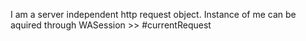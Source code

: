 I am a server independent http request object. Instance of me can be aquired through WASession >> #currentRequest